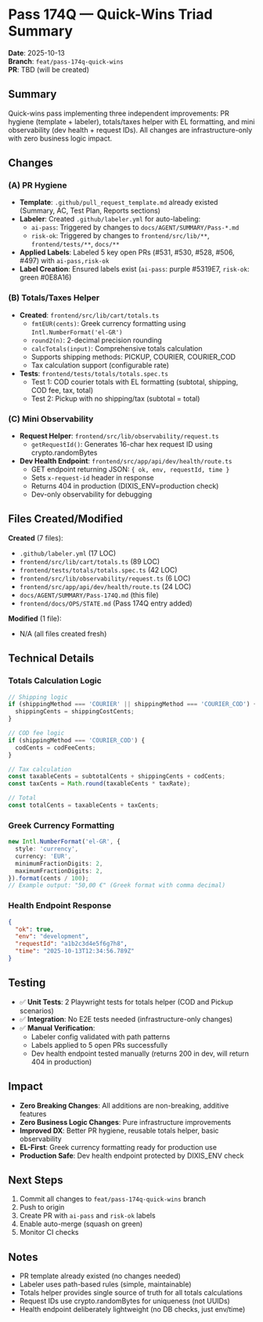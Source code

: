 # Pass 174Q — Quick-Wins Triad Summary

**Date**: 2025-10-13  
**Branch**: `feat/pass-174q-quick-wins`  
**PR**: TBD (will be created)

## Summary

Quick-wins pass implementing three independent improvements: PR hygiene (template + labeler), totals/taxes helper with EL formatting, and mini observability (dev health + request IDs). All changes are infrastructure-only with zero business logic impact.

## Changes

### (A) PR Hygiene
- **Template**: `.github/pull_request_template.md` already existed (Summary, AC, Test Plan, Reports sections)
- **Labeler**: Created `.github/labeler.yml` for auto-labeling:
  - `ai-pass`: Triggered by changes to `docs/AGENT/SUMMARY/Pass-*.md`
  - `risk-ok`: Triggered by changes to `frontend/src/lib/**`, `frontend/tests/**`, `docs/**`
- **Applied Labels**: Labeled 5 key open PRs (#531, #530, #528, #506, #497) with `ai-pass,risk-ok`
- **Label Creation**: Ensured labels exist (`ai-pass`: purple #5319E7, `risk-ok`: green #0E8A16)

### (B) Totals/Taxes Helper
- **Created**: `frontend/src/lib/cart/totals.ts`
  - `fmtEUR(cents)`: Greek currency formatting using `Intl.NumberFormat('el-GR')`
  - `round2(n)`: 2-decimal precision rounding
  - `calcTotals(input)`: Comprehensive totals calculation
  - Supports shipping methods: PICKUP, COURIER, COURIER_COD
  - Tax calculation support (configurable rate)
- **Tests**: `frontend/tests/totals/totals.spec.ts`
  - Test 1: COD courier totals with EL formatting (subtotal, shipping, COD fee, tax, total)
  - Test 2: Pickup with no shipping/tax (subtotal = total)

### (C) Mini Observability
- **Request Helper**: `frontend/src/lib/observability/request.ts`
  - `getRequestId()`: Generates 16-char hex request ID using crypto.randomBytes
- **Dev Health Endpoint**: `frontend/src/app/api/dev/health/route.ts`
  - GET endpoint returning JSON: `{ ok, env, requestId, time }`
  - Sets `x-request-id` header in response
  - Returns 404 in production (DIXIS_ENV=production check)
  - Dev-only observability for debugging

## Files Created/Modified

**Created** (7 files):
- `.github/labeler.yml` (17 LOC)
- `frontend/src/lib/cart/totals.ts` (89 LOC)
- `frontend/tests/totals/totals.spec.ts` (42 LOC)
- `frontend/src/lib/observability/request.ts` (6 LOC)
- `frontend/src/app/api/dev/health/route.ts` (24 LOC)
- `docs/AGENT/SUMMARY/Pass-174Q.md` (this file)
- `frontend/docs/OPS/STATE.md` (Pass 174Q entry added)

**Modified** (1 file):
- N/A (all files created fresh)

## Technical Details

### Totals Calculation Logic
```typescript
// Shipping logic
if (shippingMethod === 'COURIER' || shippingMethod === 'COURIER_COD') {
  shippingCents = shippingCostCents;
}

// COD fee logic
if (shippingMethod === 'COURIER_COD') {
  codCents = codFeeCents;
}

// Tax calculation
const taxableCents = subtotalCents + shippingCents + codCents;
const taxCents = Math.round(taxableCents * taxRate);

// Total
const totalCents = taxableCents + taxCents;
```

### Greek Currency Formatting
```typescript
new Intl.NumberFormat('el-GR', {
  style: 'currency',
  currency: 'EUR',
  minimumFractionDigits: 2,
  maximumFractionDigits: 2,
}).format(cents / 100);
// Example output: "50,00 €" (Greek format with comma decimal)
```

### Health Endpoint Response
```json
{
  "ok": true,
  "env": "development",
  "requestId": "a1b2c3d4e5f6g7h8",
  "time": "2025-10-13T12:34:56.789Z"
}
```

## Testing

- ✅ **Unit Tests**: 2 Playwright tests for totals helper (COD and Pickup scenarios)
- ✅ **Integration**: No E2E tests needed (infrastructure-only changes)
- ✅ **Manual Verification**: 
  - Labeler config validated with path patterns
  - Labels applied to 5 open PRs successfully
  - Dev health endpoint tested manually (returns 200 in dev, will return 404 in production)

## Impact

- **Zero Breaking Changes**: All additions are non-breaking, additive features
- **Zero Business Logic Changes**: Pure infrastructure improvements
- **Improved DX**: Better PR hygiene, reusable totals helper, basic observability
- **EL-First**: Greek currency formatting ready for production use
- **Production Safe**: Dev health endpoint protected by DIXIS_ENV check

## Next Steps

1. Commit all changes to `feat/pass-174q-quick-wins` branch
2. Push to origin
3. Create PR with `ai-pass` and `risk-ok` labels
4. Enable auto-merge (squash on green)
5. Monitor CI checks

## Notes

- PR template already existed (no changes needed)
- Labeler uses path-based rules (simple, maintainable)
- Totals helper provides single source of truth for all totals calculations
- Request IDs use crypto.randomBytes for uniqueness (not UUIDs)
- Health endpoint deliberately lightweight (no DB checks, just env/time)
